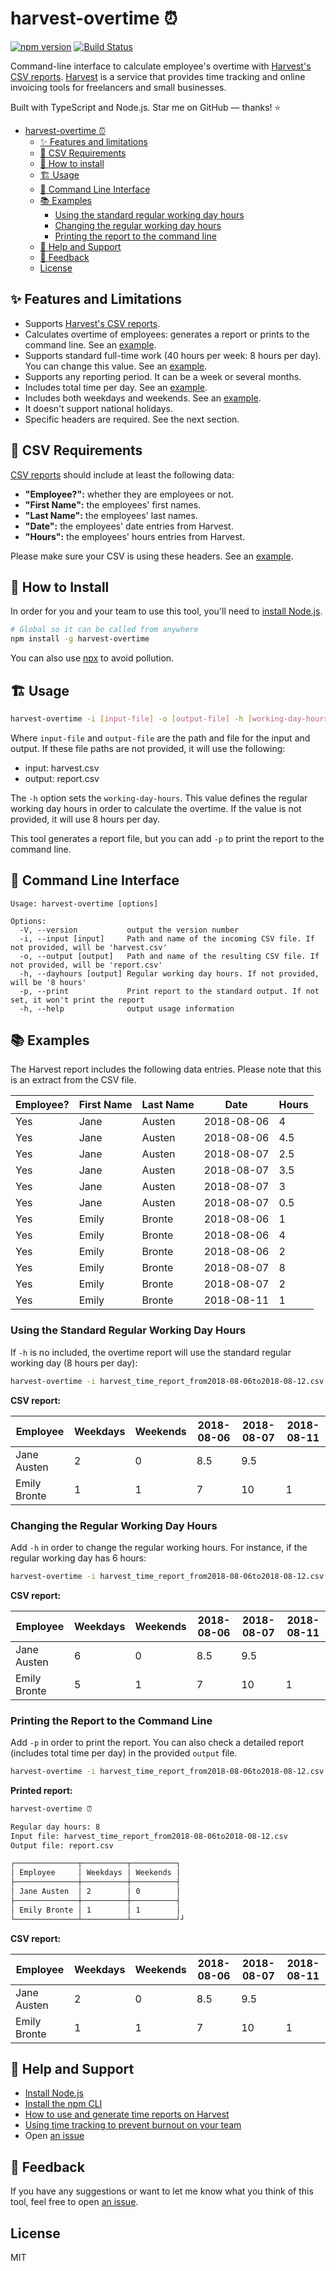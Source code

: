# harvest-overtime ⏰

[![npm version](https://badge.fury.io/js/harvest-overtime.svg)](https://badge.fury.io/js/harvest-overtime)
[![Build Status](https://github.com/flandrade/harvest-overtime/workflows/harvest-overtime/badge.svg)](https://github.com/flandrade/harvest-overtime/actions)

Command-line interface to calculate employee's overtime with [Harvest's CSV reports](https://www.getharvest.com/features/projects). [Harvest](https://www.getharvest.com/) is a service
that provides time tracking and online invoicing tools for freelancers and small businesses.

Built with TypeScript and Node.js. Star me on GitHub — thanks! ⭐

- [harvest-overtime ⏰](#harvest-overtime-)
  - [✨ Features and limitations](#-features-and-limitations)
  - [📌 CSV Requirements](#-csv-requirements)
  - [🚀 How to install](#-how-to-install)
  - [🏗 Usage](#-usage)
  - [🔨 Command Line Interface](#-command-line-interface)
  - [📚 Examples](#-examples)
    - [Using the standard regular working day hours](#using-the-standard-regular-working-day-hours)
    - [Changing the regular working day hours](#changing-the-regular-working-day-hours)
    - [Printing the report to the command line](#printing-the-report-to-the-command-line)
  - [🙋 Help and Support](#-help-and-support)
  - [📣 Feedback](#-feedback)
  - [License](#license)

## ✨ Features and Limitations

- Supports [Harvest's CSV reports](https://help.getharvest.com/harvest/reports/managing-harvest-reports/time-report/).
- Calculates overtime of employees: generates a report or prints to the command line. See an
  [example](#printing-the-report-to-the-command-line).
- Supports standard full-time work (40 hours per week: 8 hours per day). You can change this value.
  See an [example](#changing-the-regular-working-day-hours).
- Supports any reporting period. It can be a week or several months.
- Includes total time per day. See an [example](#-examples).
- Includes both weekdays and weekends. See an [example](#-examples).
- It doesn't support national holidays.
- Specific headers are required. See the next section.

## 📌 CSV Requirements

[CSV reports](https://help.getharvest.com/harvest/reports/managing-harvest-reports/time-report/) should include at least the following data:

- **"Employee?":** whether they are employees or not.
- **"First Name":** the employees' first names.
- **"Last Name":** the employees' last names.
- **"Date":** the employees' date entries from Harvest.
- **"Hours":** the employees' hours entries from Harvest.

Please make sure your CSV is using these headers. See an [example](https://raw.githubusercontent.com/flandrade/harvest-overtime/master/harvest-example.csv).

## 🚀 How to Install

In order for you and your team to use this tool, you'll need to [install Node.js](https://nodejs.org/en/download/).

```bash
# Global so it can be called from anywhere
npm install -g harvest-overtime
```

You can also use [npx](https://blog.npmjs.org/post/162869356040/introducing-npx-an-npm-package-runner) to avoid pollution.

## 🏗 Usage

```bash
harvest-overtime -i [input-file] -o [output-file] -h [working-day-hours] -p
```

Where `input-file` and `output-file` are the path and file for the
input and output. If these file paths are not provided, it will
use the following:

- input: harvest.csv
- output: report.csv

The `-h` option sets the `working-day-hours`. This value defines the
regular working day hours in order to calculate the overtime. If the
value is not provided, it will use 8 hours per day.

This tool generates a report file, but you can add `-p` to print the report
to the command line.

## 🔨 Command Line Interface

```
Usage: harvest-overtime [options]

Options:
  -V, --version           output the version number
  -i, --input [input]     Path and name of the incoming CSV file. If not provided, will be 'harvest.csv'
  -o, --output [output]   Path and name of the resulting CSV file. If not provided, will be 'report.csv'
  -h, --dayhours [output] Regular working day hours. If not provided, will be '8 hours'
  -p, --print             Print report to the standard output. If not set, it won't print the report
  -h, --help              output usage information
```

## 📚 Examples

The Harvest report includes the following data entries. Please note that
this is an extract from the CSV file.

|Employee? | First Name | Last Name | Date       | Hours |
|----------|------------|-----------|------------|-------|
| Yes      | Jane       | Austen    | 2018-08-06 | 4     |
| Yes      | Jane       | Austen    | 2018-08-06 | 4.5   |
| Yes      | Jane       | Austen    | 2018-08-07 | 2.5   |
| Yes      | Jane       | Austen    | 2018-08-07 | 3.5   |
| Yes      | Jane       | Austen    | 2018-08-07 | 3     |
| Yes      | Jane       | Austen    | 2018-08-07 | 0.5   |
| Yes      | Emily      | Bronte    | 2018-08-06 | 1     |
| Yes      | Emily      | Bronte    | 2018-08-06 | 4     |
| Yes      | Emily      | Bronte    | 2018-08-06 | 2     |
| Yes      | Emily      | Bronte    | 2018-08-07 | 8     |
| Yes      | Emily      | Bronte    | 2018-08-07 | 2     |
| Yes      | Emily      | Bronte    | 2018-08-11 | 1     |

### Using the Standard Regular Working Day Hours

If `-h` is no included, the overtime report will use the standard regular working day
(8 hours per day):

```bash
harvest-overtime -i harvest_time_report_from2018-08-06to2018-08-12.csv -o report.csv
```

**CSV report:**

|Employee      | Weekdays | Weekends | 2018-08-06 | 2018-08-07 | 2018-08-11 |
|--------------|----------|----------|------------|------------|------------|
| Jane Austen  | 2        | 0        | 8.5        | 9.5        |            |
| Emily Bronte | 1        | 1        | 7          | 10         | 1          |

### Changing the Regular Working Day Hours

Add `-h` in order to change the regular working hours. For instance, if the regular working
day has 6 hours:

```bash
harvest-overtime -i harvest_time_report_from2018-08-06to2018-08-12.csv -o report.csv -h 6
```

**CSV report:**

|Employee      | Weekdays | Weekends | 2018-08-06 | 2018-08-07 | 2018-08-11 |
|--------------|----------|----------|------------|------------|------------|
| Jane Austen  | 6        | 0        | 8.5        | 9.5        |            |
| Emily Bronte | 5        | 1        | 7          | 10         | 1          |

### Printing the Report to the Command Line

Add `-p` in order to print the report. You can also check a detailed report (includes
total time per day) in the provided `output` file.

```bash
harvest-overtime -i harvest_time_report_from2018-08-06to2018-08-12.csv -o report.csv -p
```

**Printed report:**

```bash
harvest-overtime ⏰

Regular day hours: 8
Input file: harvest_time_report_from2018-08-06to2018-08-12.csv
Output file: report.csv

┌──────────────┬──────────┬──────────┐
│ Employee     │ Weekdays │ Weekends │
├──────────────┼──────────┼──────────┤
│ Jane Austen  │ 2        │ 0        │
├──────────────┼──────────┼──────────┤
│ Emily Bronte │ 1        │ 1        │
└──────────────┴──────────┴──────────┘┘
```

**CSV report:**

|Employee      | Weekdays | Weekends | 2018-08-06 | 2018-08-07 | 2018-08-11 |
|--------------|----------|----------|------------|------------|------------|
| Jane Austen  | 2        | 0        | 8.5        | 9.5        |            |
| Emily Bronte | 1        | 1        | 7          | 10         | 1          |

## 🙋 Help and Support
- [Install Node.js](https://nodejs.org/en/download/)
- [Install the npm CLI](https://npme.npmjs.com/docs/cli/installation.html)
- [How to use and generate time reports on Harvest](https://help.getharvest.com/harvest/reports/managing-harvest-reports/time-report/)
- [Using time tracking to prevent burnout on your team](https://www.getharvest.com/resources/using-time-tracking-to-prevent-burnout-on-your-team)
- Open [an issue](https://github.com/flandrade/harvest-overtime/issues)

## 📣 Feedback
If you have any suggestions or want to let me know what you think of this tool, feel free to open [an issue](https://github.com/flandrade/harvest-overtime/issues).

## License
MIT
